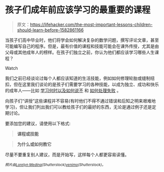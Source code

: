 # 孩子们成年前应该学习的最重要的课程

> 原文：<https://lifehacker.com/the-most-important-lessons-children-should-learn-before-1582861166>

当孩子们高中毕业时，他们将学会如何解决复杂的数学问题，撰写评论文章，甚至可能编写自己的程序。但是，最有价值的课程和技能可能会在课外传授，尤其是由父母或其他成年人的榜样。在孩子们独立之前，你认为他们都应该学习哪些人生课程？

Watch

我们之前已经谈论过每个人都应该知道的生活技能，例如如何修理轮胎或缝制纽扣，但在这里我们谈论的是孩子们需要学习的各种技能，以成为独立、成功和快乐的成年人——比如 [学习何时以及如何说不](http://lifehacker.com/why-its-so-hard-to-say-no-1543029041) 和 [如何处理失败](http://lifehacker.com/the-psychology-behind-the-importance-of-failure-5978096) 。

向孩子们“讲授”这些课程并不容易(有时他们不得不通过错误和后知之明来艰难地学习)，但让我们列出我们可以教给孩子们的最好的东西，无论是通过例子还是定期讨论。

要添加您的建议，请使用以下格式:

> **课程或技能**

> **为什么或如何教它**

尽量不要重复别人建议，而是开始写，这样每个人都更容易读懂。

<small>*照片由*</small>[<small>*Lorelyn Medina*</small>](http://www.shutterstock.com/pic.mhtml?id=124454248&src=id)<small>*(Shutterstock)*</small>[<small>*venimo*</small>](http://www.shutterstock.com/pic.mhtml?id=113813008&src=id)<small>*(Shutterstock)。*</small>